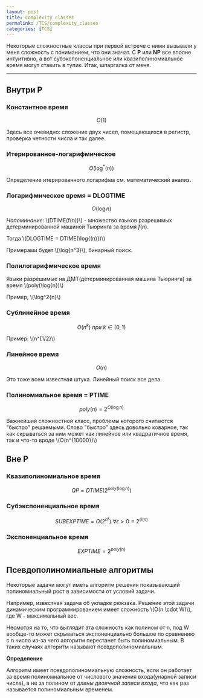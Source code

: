 ```yaml
---
layout: post
title: Complexity classes
permalink: /TCS/complexity_classes
categories: [TCS]
---
```


Некоторые сложностные классы при первой встрече с ними вызывали у меня сложность с пониманием, что они значат. С **P** или **NP** все вполне интуитивно, а вот субэкспоненциальное или квазиполиномиальное время могут ставить в тупик. Итак, шпаргалка от меня. 

---

## Внутри P

### Константное время

$$O(1)$$

Здесь все очевидно: сложение двух чисел, помещающихся в регистр, проверка четности числа и так далее.

### Итерированное-логарифмическое

$$O(\log^{*}(n))$$

Определение итерированного логарифма см. математический анализ.

### Логарифмическое время = DLOGTIME

$$O(\log{n})$$

*Напоминание:* \\(DTIME(f(n))\\) - множество языков разрешимых детерминированной машиной Тьюринга за время $f(n)$.

Тогда \\(DLOGTIME = DTIME(\log{(n)})\\)

Примерами будет \\(\log{n^3}\\), бинарный поиск.


### Полилогарифмическое время

Языки разрешимые на ДМТ(детерминированная машина Тьюринга) за время \\(poly(\log{n})\\)

Пример, \\(\log^2{n}\\)

### Сублинейное время

$$O(n^k) \ \textit{при} \ k \in (0, 1)$$

Пример: \\(n^{1/2}\\)

### Линейное время

$$O(n)$$

Это тоже всем известная штука. Линейный поиск все дела.

### Полиномиальное время = PTIME

$$poly(n) = 2^{O(\log{n})}$$

Важнейший сложностной класс, проблемы которого считаются "быстро" решаемыми. Слово "быстро" здесь довольно коварное, так как скрываться за ним может как линейное или квадратичное время, так и что-то вроде \\(O(n^{10000})\\)

## Вне P

### Квазиполиномиальное время

$$QP = DTIME(2^{poly(\log{n})})$$

### Субэкспоненциальное время

$$SUBEXPTIME = O(2^{n^{\epsilon}}) \ \forall \epsilon > 0 = 2^{\bar o(n)}$$


### Экспоненциальное время

$$EXPTIME = 2^{poly(n)}$$

## Псевдополиномиальные алгоритмы

Некоторые задачи могут иметь алгоритм решения показывающий полиномиальный рост в зависимости от условий задачи. 

Например, известная задача об укладке рюкзака. Решение этой задачи динамическим программированием имеет сложность \\(O(n \cdot W)\\), где W - максимальный вес. 

Несмотря на то, что выглядит эта сложность как полином от n, под W вообще-то может скрываться экспоненциально большое по сравнению с n число из-за чего алгоритм перестанет быть полиномиальным. В таких случаях алгоритм называют псевдополиномиальным. 

**Определение**

Алгоритм имеет псевдополиномиальную сложность, если он работает за время полиномиальное от числового значения входа(унарной записи числа), а не за полином от *длины двоичной записи входа*, что как раз называется полиномиальным временем.
